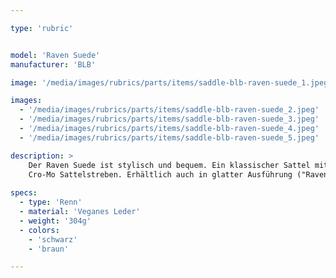 ```yaml
---

type: 'rubric'


model: 'Raven Suede'
manufacturer: 'BLB'

image: '/media/images/rubrics/parts/items/saddle-blb-raven-suede_1.jpeg'

images:
  - '/media/images/rubrics/parts/items/saddle-blb-raven-suede_2.jpeg'
  - '/media/images/rubrics/parts/items/saddle-blb-raven-suede_3.jpeg'
  - '/media/images/rubrics/parts/items/saddle-blb-raven-suede_4.jpeg'
  - '/media/images/rubrics/parts/items/saddle-blb-raven-suede_5.jpeg'

description: >
    Der Raven Suede ist stylisch und bequem. Ein klassischer Sattel mit stilvollen Details und 
    Cro-Mo Sattelstreben. Erhältlich auch in glatter Ausführung ("Raven").
    
specs: 
  - type: 'Renn'
  - material: 'Veganes Leder'
  - weight: '304g'
  - colors:
    - 'schwarz'
    - 'braun'

---
```

